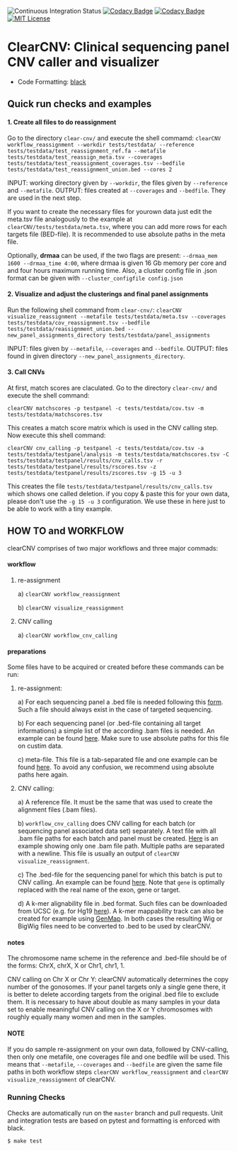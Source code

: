 ![Continuous Integration Status](https://github.com/bihealth/clear-CNV/workflows/CI/badge.svg)
[![Codacy Badge](https://app.codacy.com/project/badge/Coverage/2eaafb57fbb74a46b918e9f58142c880)](https://www.codacy.com?utm_source=github.com&utm_medium=referral&utm_content=bihealth/clear-CNV&utm_campaign=Badge_Coverage)
[![Codacy Badge](https://app.codacy.com/project/badge/Grade/2eaafb57fbb74a46b918e9f58142c880)](https://www.codacy.com?utm_source=github.com&amp;utm_medium=referral&amp;utm_content=bihealth/clear-CNV&amp;utm_campaign=Badge_Grade)
[![MIT License](https://img.shields.io/badge/License-MIT-green.svg)](https://opensource.org/licenses/MIT)

# ClearCNV: Clinical sequencing panel CNV caller and visualizer

- Code Formatting: [black](https://github.com/psf/black)

## Quick run checks and examples

#### 1. Create all files to do reassignment

Go to the directory `clear-cnv/` and execute the shell commamd:
```clearCNV workflow_reassignment --workdir tests/testdata/ --reference tests/testdata/test_reassignment_ref.fa --metafile tests/testdata/test_reassign_meta.tsv --coverages tests/testdata/test_reassignment_coverages.tsv --bedfile tests/testdata/test_reassignment_union.bed --cores 2```

INPUT: working directory given by `--workdir`, the files given by `--reference` and `--metafile`.
OUTPUT: files created at `--coverages` and `--bedfile`. They are used in the next step.

If you want to create the necessary files for yourown data just edit the meta.tsv file analogously to the example at `clearCNV/tests/testdata/meta.tsv`, where you can add more rows for each targets file (BED-file). It is recommended to use absolute paths in the meta file.

Optionally, **drmaa** can be used, if the two flags are present:
`--drmaa_mem 1600 --drmaa_time 4:00`,
where drmaa is given 16 Gb memory per core and and four hours maximum running time.
Also, a cluster config file in .json format can be given with `--cluster_configfile config.json`

#### 2. Visualize and adjust the clusterings and final panel assignments

Run the following shell command from `clear-cnv/`:
```clearCNV visualize_reassignment --metafile tests/testdata/meta.tsv --coverages tests/testdata/cov_reassignment.tsv --bedfile tests/testdata/reassignment_union.bed --new_panel_assignments_directory tests/testdata/panel_assignments```

INPUT: files given by `--metafile`, `--coverages` and `--bedfile`.
OUTPUT: files found in given directory `--new_panel_assignments_directory`.

#### 3. Call CNVs

At first, match scores are claculated. Go to the directory `clear-cnv/` and execute the shell command:

```clearCNV matchscores -p testpanel -c tests/testdata/cov.tsv -m tests/testdata/matchscores.tsv```

This creates a match score matrix which is used in the CNV calling step.
Now execute this shell command:

```clearCNV cnv_calling -p testpanel -c tests/testdata/cov.tsv -a tests/testdata/testpanel/analysis -m tests/testdata/matchscores.tsv -C tests/testdata/testpanel/results/cnv_calls.tsv -r tests/testdata/testpanel/results/rscores.tsv -z tests/testdata/testpanel/results/zscores.tsv -g 15 -u 3```

This creates the file `tests/testdata/testpanel/results/cnv_calls.tsv` which shows one called deletion. if you copy & paste this for your own data, please don't use the `-g 15 -u 3` configuration. We use these in here just to be able to work with a tiny example.

## HOW TO and WORKFLOW

clearCNV comprises of two major workflows and three major commads:

#### workflow

1) re-assignment
    
    a) `clearCNV workflow_reassignment`
    
    b) `clearCNV visualize_reassignment`
    
2) CNV calling
    
    a) `clearCNV workflow_cnv_calling`

#### preparations

Some files have to be acquired or created before these commands can be run:
1) re-assignment:
    
    a) For each sequencing panel a .bed file is needed following this [form](tests/testdata/panel1.bed). Such a file should always exist in the case of targeted sequencing.
    
    b) For each sequencing panel (or .bed-file containing all target informations) a simple list of the according .bam files is needed. An example can be found [here](tests/testdata/reassignment_p1_bamfiles.txt). Make sure to use absolute paths for this file on custim data.
    
    c) meta-file. This file is a tab-separated file and one example can be found [here](tests/testdata/meta.tsv). To avoid any confusion, we recommend using absolute paths here again.

2) CNV calling:

    a) A reference file. It must be the same that was used to create the alignment files (.bam files).
    
    b) `workflow_cnv_calling` does CNV calling for each batch (or sequencing panel associated data set) separately. A text file with all .bam file paths for each batch and panel must be created. [Here](tests/testdata/test_reassignment_p1_bamfiles.txt) is an example showing only one .bam file path. Multiple paths are separated with a newline. This file is usually an output of `clearCNV visualize_reassignment`.
    
    c) The .bed-file for the sequencing panel for which this batch is put to CNV calling. An example can be found [here](tests/testdata/panel1.bed). Note that `gene` is optimally replaced with the real name of the exon, gene or target.
    
    d) A k-mer alignability file in .bed format. Such files can be downloaded from UCSC (e.g. for Hg19 [here](http://genome.ucsc.edu/cgi-bin/hgFileUi?db=hg19&g=wgEncodeMapability)). A k-mer mappability track can also be created for example using [GenMap](https://github.com/cpockrandt/genmap). In both cases the resulting Wig or BigWig files need to be converted to .bed to be used by clearCNV.

#### notes
The chromosome name scheme in the reference and .bed-file should be of the forms: ChrX, chrX, X or Chr1, chr1, 1.

CNV calling on Chr X or Chr Y: clearCNV automatically determines the copy number of the gonosomes. If your panel targets only a single gene there, it is better to delete according targets from the original .bed file to exclude them. It is necessary to have about double as many samples in your data set to enable meaningful CNV calling on the X or Y chromosomes with roughly equally many women and men in the samples.


#### NOTE
If you do sample re-assignment on your own data, followed by CNV-calling, then only one metafile, one coverages file and one bedfile will be used. This means that `--metafile`, `--coverages` and `--bedfile` are given the same file paths in both workflow steps `clearCNV workflow_reassignment` and `clearCNV visualize_reassignment` of clearCNV.

### Running Checks

Checks are automatically run on the `master` branch and pull requests.
Unit and integration tests are based on pytest and formatting is enforced with black.


```bash
$ make test
```
